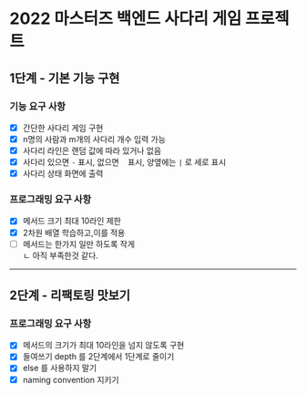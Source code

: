# 2022 마스터즈 백엔드 사다리 게임 프로젝트
## 1단계 - 기본 기능 구현
### 기능 요구 사항
- [x] 간단한 사다리 게임 구현
- [x] n명의 사람과 m개의 사다리 개수 입력 가능
- [x] 사다리 라인은 랜덤 값에 따라 있거나 없음
- [x] 사다리 있으면 `-` 표시, 없으면 ` ` 표시, 양옆에는 `|` 로 세로 표시
- [x] 사다리 상태 화면에 출력
### 프로그래밍 요구 사항
- [x] 메서드 크기 최대 10라인 제한
- [x] 2차원 배열 학습하고,이를 적용  
- [ ] 메서드는 한가지 일만 하도록 작게  
    ㄴ 아직 부족한것 같다.
---
## 2단계 - 리팩토링 맛보기
### 프로그래밍 요구 사항
- [x] 메서드의 크기가 최대 10라인을 넘지 않도록 구현
- [x] 들여쓰기 depth 를 2단계에서 1단계로 줄이기
- [x] else 를 사용하지 말기
- [x] naming convention 지키기